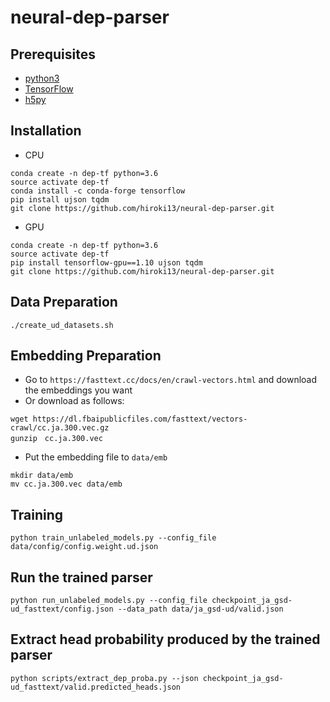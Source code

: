 # neural-dep-parser

## Prerequisites
* [python3](https://www.python.org/downloads/)
* [TensorFlow](https://www.tensorflow.org/)
* [h5py](https://www.h5py.org/)

## Installation
- CPU
```
conda create -n dep-tf python=3.6
source activate dep-tf
conda install -c conda-forge tensorflow
pip install ujson tqdm
git clone https://github.com/hiroki13/neural-dep-parser.git
```
- GPU
```
conda create -n dep-tf python=3.6
source activate dep-tf
pip install tensorflow-gpu==1.10 ujson tqdm
git clone https://github.com/hiroki13/neural-dep-parser.git
```

## Data Preparation
`./create_ud_datasets.sh`

## Embedding Preparation
- Go to `https://fasttext.cc/docs/en/crawl-vectors.html` and download the embeddings you want
- Or download as follows:
```
wget https://dl.fbaipublicfiles.com/fasttext/vectors-crawl/cc.ja.300.vec.gz
gunzip　cc.ja.300.vec
```
- Put the embedding file to `data/emb`
```
mkdir data/emb
mv cc.ja.300.vec data/emb
```

## Training
```
python train_unlabeled_models.py --config_file data/config/config.weight.ud.json
```

## Run the trained parser
```
python run_unlabeled_models.py --config_file checkpoint_ja_gsd-ud_fasttext/config.json --data_path data/ja_gsd-ud/valid.json
```

## Extract head probability produced by the trained parser
```
python scripts/extract_dep_proba.py --json checkpoint_ja_gsd-ud_fasttext/valid.predicted_heads.json
```